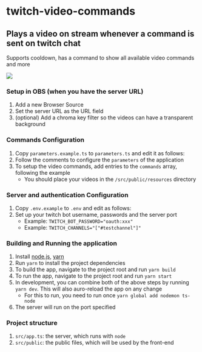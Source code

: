 # twitch-video-commands

## Plays a video on stream whenever a command is sent on twitch chat
Supports cooldown, has a command to show all available video commands and more

![](https://i.imgur.com/rGmTtkn.gif)

### Setup in OBS (when you have the server URL)
1) Add a new Browser Source
2) Set the server URL as the URL field
3) (optional) Add a chroma key filter so the videos can have a transparent background

### Commands Configuration
1) Copy `parameters.example.ts` to `parameters.ts` and edit it as follows:
2) Follow the comments to configure the `parameters` of the application
3) To setup the video commands, add entries to the `commands` array, following the example
   * You should place your videos in the `/src/public/resources` directory

### Server and authentication Configuration
1) Copy `.env.example` to `.env` and edit as follows:
2) Set up your twitch bot username, passwords and the server port
   * Example: `TWITCH_BOT_PASSWORD="oauth:xxx"`
   * Example: `TWITCH_CHANNELS="["#testchannel"]"`

### Building and Running the application
1) Install [node.js](https://nodejs.org/en/download/), [yarn](https://classic.yarnpkg.com/en/docs/install)
2) Run `yarn` to install the project dependencies
3) To build the app, navigate to the project root and run `yarn build`
4) To run the app, navigate to the project root and run `yarn start`
5) In development, you can combine both of the above steps by running `yarn dev`. This will also auro-reload the app on any change
   * For this to run, you need to run once `yarn global add nodemon ts-node`
6) The server will run on the port specified

### Project structure
1) `src/app.ts`: the server, which runs with `node`
2) `src/public`: the public files, which will be used by the front-end
